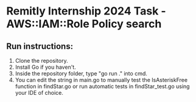 # Remitly Internship 2024 Task - AWS::IAM::Role Policy search

## Run instructions:
1. Clone the repository.
2. Install Go if you haven't.
3. Inside the repository folder, type "go run ." into cmd.
4. You can edit the string in main.go to manually test the IsAsteriskFree function in findStar.go or run automatic tests in findStar_test.go using your IDE of choice.